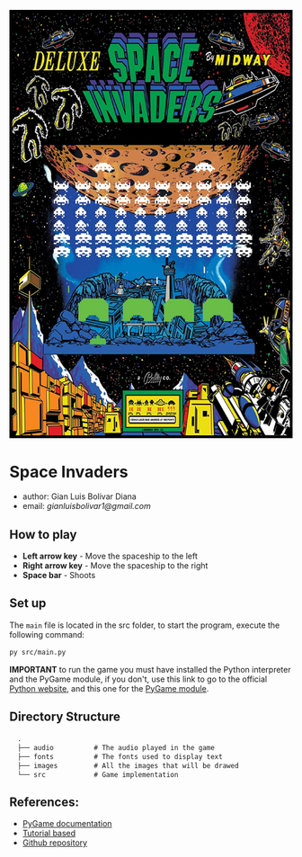 ![SpaceInvadersDeluxePoster](./images/poster.jpg)

# Space Invaders
* author: Gian Luis Bolivar Diana
* email: _gianluisbolivar1@gmail.com_

## How to play
* **Left arrow key** - Move the spaceship to the left
* **Right arrow key** - Move the spaceship to the right
* **Space bar** - Shoots

## Set up
The `main` file is located in the src folder, to start the program, execute the following command:
```BASH
py src/main.py
```
**IMPORTANT** to run the game you must have installed the Python interpreter and the PyGame module, if you don't,
use this link to go to the official [Python website], and this one for the [PyGame module].

## Directory Structure
```
  .
  ├── audio          # The audio played in the game
  ├── fonts          # The fonts used to display text
  ├── images         # All the images that will be drawed
  └── src            # Game implementation
```

## References:
* [PyGame documentation](https://www.pygame.org/docs/)
* [Tutorial based](https://github.com/clear-code-projects/Space-invaders)
* [Github repository](https://github.com/gianluisdiana/SpaceInvaders)

[Python website]: <https://www.python.org/downloads/>
[PyGame module]: <https://www.pygame.org/download.shtml>